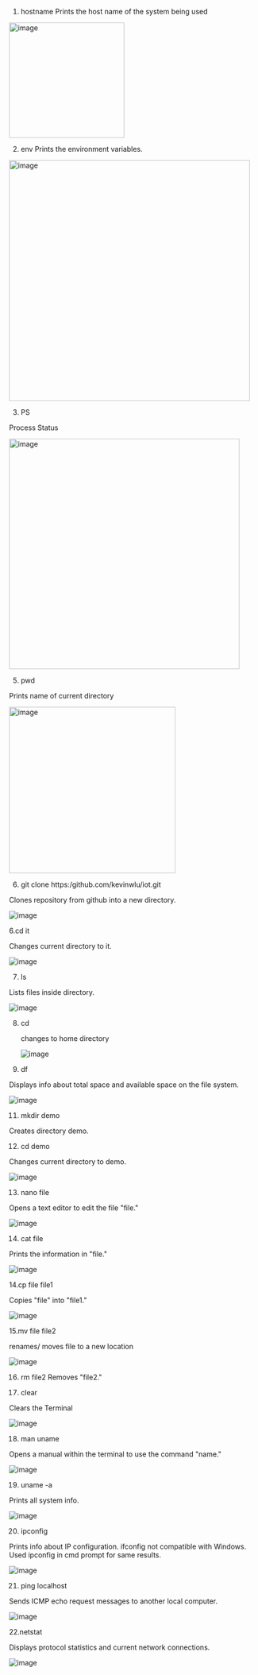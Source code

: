1. hostname
Prints the host name of the system being used
<img width="232" alt="image" src="https://github.com/mlandeo1/CPE332/assets/123087304/c2c86cb8-e905-484b-80e0-bbbed203be7f">

2. env
Prints the environment variables.
<img width="485" alt="image" src="https://github.com/mlandeo1/CPE332/assets/123087304/c40eea27-cd1c-4fab-8a19-684b3fd1a362">

3. PS

Process Status

<img width="464" alt="image" src="https://github.com/mlandeo1/CPE332/assets/123087304/bc643760-55f0-4acf-b898-7b534769cb68">

5. pwd

Prints name of current directory

<img width="335" alt="image" src="https://github.com/mlandeo1/CPE332/assets/123087304/82b5c19d-16f7-44b0-a84a-2618859e2fdd">

6. git clone https:/github.com/kevinwlu/iot.git

Clones repository from github into a new directory.

![image](https://github.com/mlandeo1/CPE332/assets/123087304/e90c7d2f-f4c2-467e-93b7-e5afe4005024)

6.cd it

Changes current directory to it.

![image](https://github.com/mlandeo1/CPE332/assets/123087304/9c261dfe-c3a1-46da-9050-cd37568b7f34)

7. ls

Lists files inside directory.

![image](https://github.com/mlandeo1/CPE332/assets/123087304/9d5ad9ac-46e2-44bc-b3f8-cd75c87aac0a)

8. cd

    changes to home directory

   ![image](https://github.com/mlandeo1/CPE332/assets/123087304/a0c18f4a-3fbb-4f8d-a54b-0fb75b9cf744)
10. df
 
   Displays info about total space and available space on the file system.
 
   ![image](https://github.com/mlandeo1/CPE332/assets/123087304/9f2c223e-018e-4b29-a1af-265e8b796c91)

11. mkdir demo
  
   Creates directory demo.

12. cd demo

Changes current directory to demo.

![image](https://github.com/mlandeo1/CPE332/assets/123087304/6fae32c6-7aa0-4f3b-a88e-4e6e3cdd04eb)

13. nano file

Opens a text editor to edit the file "file."

![image](https://github.com/mlandeo1/CPE332/assets/123087304/289d89c3-c5f7-452a-ac67-2d874ef5096e)

14. cat file

Prints the information in "file."

![image](https://github.com/mlandeo1/CPE332/assets/123087304/3ea4ee47-1146-4ad1-8c37-3df3f00f7dbe)

14.cp file file1

Copies "file" into "file1."

![image](https://github.com/mlandeo1/CPE332/assets/123087304/5d297ab3-5709-4f93-ac72-104bdc4ab020)

15.mv file file2

renames/ moves file to a new location

![image](https://github.com/mlandeo1/CPE332/assets/123087304/85b2e17b-03df-4c5b-84c6-9fc155bd8180)

16. rm file2
Removes "file2."

17. clear

Clears the Terminal

![image](https://github.com/mlandeo1/CPE332/assets/123087304/91901cfe-d2de-4384-aa9b-a7869e628f33)

18. man uname

Opens a manual within the terminal to use the command "name."

![image](https://github.com/mlandeo1/CPE332/assets/123087304/395ec21b-9362-40ab-a486-541bbc013142)

19. uname -a

Prints all system info.

![image](https://github.com/mlandeo1/CPE332/assets/123087304/dedf7980-d9e0-489b-81c1-196d7a22201f)

20. ipconfig

Prints info about IP configuration. ifconfig not compatible with Windows. Used ipconfig in cmd prompt for same results.

![image](https://github.com/mlandeo1/CPE332/assets/123087304/9e92624a-f210-4d60-8f1a-76fc53e4fa2d)

21. ping localhost

Sends ICMP echo request messages to another local computer.

![image](https://github.com/mlandeo1/CPE332/assets/123087304/b6d0d4c7-ae77-44f4-aea6-dcc932bc57f6)

22.netstat

Displays protocol statistics and current network connections.

![image](https://github.com/mlandeo1/CPE332/assets/123087304/d2e5620e-2c64-40f8-b349-79eb33eae11a)



